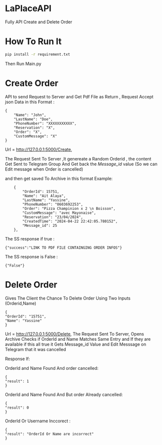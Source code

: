 # LaPlaceAPI
Fully API Create and Delete Order

# How To Run It
```bash
pip install -r requirement.txt
```
Then Run Main.py

# Create Order
API to send Request to Server and Get Pdf File as Return , Request Accept json Data in this Format :
```
{
    "Name": "John",
    "LastName": "Doe",
    "PhoneNumber": "XXXXXXXXXXX",
    "Reservation": "X",
    "Order": "X",
    "CustomMessage": "X"
}
```
Url = http://127.0.0.1:5000/Create,

The Request Sent To Server ,It genereate a Random Orderid , the content Get Sent to Telegram Group And Get back the *Message_id* value (So we can Edit message when Order is cancelled)

and then get saved To Archive in this format Example: 
```
    {
        "OrderId": 15751,
        "Name": "Ait Alaya",
        "LastName": "Yassine",
        "PhoneNumber": "0603692253",
        "Order": "Pizza Champinion x 2 \n Boisson",
        "CustomMessage": "avec Mayonaise",
        "Reservation": "23/04/2024",
        "CreatedTime": "2024-04-22 22:42:05.780152",
        "Message_id": 25
    },
```
The SS response if true :
```
{"success":"LINK TO PDF FILE CONTAINGING ORDER INFOS"}
```
The SS response is False :
```
{"False"}
```


# Delete Order
Gives The Client the Chance To Delete Order Using Two Inputs (Orderid,Name)
```
{
"OrderId": "15751",
"Name": "Yassine"
}
```
Url = http://127.0.0.1:5000/Delete,
The Request Sent To Server, Opens Archive Checks if OrderId and Name Matches Same Entry and If they are available if this all true it Gets Message_id Value and Edit Messsage on Telegram that it was cancelled

Response If:

OrderId and Name Found And order cancelled:
```
{
"result": 1
}
```
OrderId and Name Found And But order Already cancelled:
```
{
"result": 0
}
```
OrderId Or Username Inccorect :
```
{
"result": "OrderId Or Name are incorrect"
}
```


